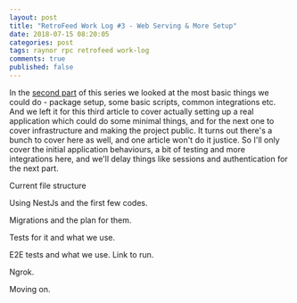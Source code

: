 ```yaml
---
layout: post
title: "RetroFeed Work Log #3 - Web Serving & More Setup"
date: 2018-07-15 08:20:05
categories: post
tags: raynor rpc retrofeed work-log
comments: true
published: false
---
```

In the [second part](https://horia141.com/retrofeed-2.html) of this series we looked at the most basic things we could do - package setup, some basic scripts, common integrations etc. And we left it for this third article to cover actually setting up a real application which could do some minimal things, and for the next one to cover infrastructure and making the project public. It turns out there's a bunch to cover here as well, and one article won't do it justice. So I'll only cover the initial application behaviours, a bit of testing and more integrations here, and we'll delay things like sessions and authentication for the next part.

Current file structure

Using NestJs and the first few codes.

Migrations and the plan for them.

Tests for it and what we use.

E2E tests and what we use. Link to run.

Ngrok.

Moving on.
